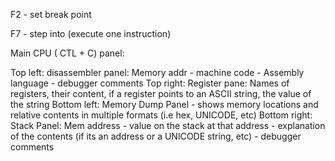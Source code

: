 F2 - set break point

F7 - step into (execute one instruction)


Main CPU ( CTL + C) panel: 

Top left: disassembler panel:  Memory addr - machine code - Assembly language - debugger comments
Top right: Register pane: Names of registers, their content, if a register points to an ASCII string, the value of the string
Bottom left: Memory Dump Panel - shows memory locations and relative contents in multiple formats (i.e hex, UNICODE, etc) 
Bottom right: Stack Panel:  Mem address - value on the stack at that address - explanation of the contents (if its an address or a UNICODE string, etc) - debugger comments

